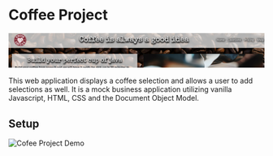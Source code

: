 # Coffee Project
![Coffee Project](coffee_header.jpg)

This web application displays a coffee selection and allows a user to add selections as well. It is a mock business application utilizing vanilla Javascript, HTML, CSS and the Document Object Model.

## Setup


![Cofee Project Demo](img/demo.gif)
